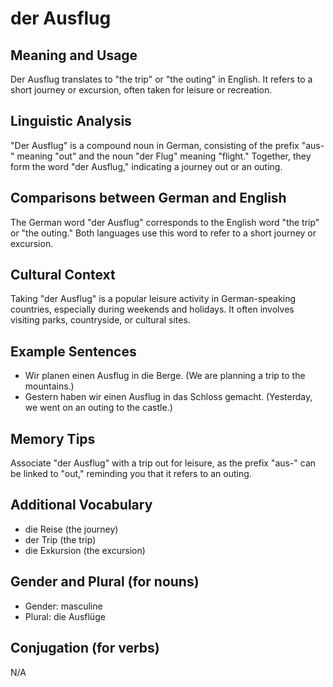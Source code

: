 # der Ausflug
## Meaning and Usage
Der Ausflug translates to "the trip" or "the outing" in English. It refers to a short journey or excursion, often taken for leisure or recreation.

## Linguistic Analysis
"Der Ausflug" is a compound noun in German, consisting of the prefix "aus-" meaning "out" and the noun "der Flug" meaning "flight." Together, they form the word "der Ausflug," indicating a journey out or an outing.

## Comparisons between German and English
The German word "der Ausflug" corresponds to the English word "the trip" or "the outing." Both languages use this word to refer to a short journey or excursion.

## Cultural Context
Taking "der Ausflug" is a popular leisure activity in German-speaking countries, especially during weekends and holidays. It often involves visiting parks, countryside, or cultural sites.

## Example Sentences
- Wir planen einen Ausflug in die Berge. (We are planning a trip to the mountains.)
- Gestern haben wir einen Ausflug in das Schloss gemacht. (Yesterday, we went on an outing to the castle.)

## Memory Tips
Associate "der Ausflug" with a trip out for leisure, as the prefix "aus-" can be linked to "out," reminding you that it refers to an outing.

## Additional Vocabulary
- die Reise (the journey)
- der Trip (the trip)
- die Exkursion (the excursion)

## Gender and Plural (for nouns)
- Gender: masculine
- Plural: die Ausflüge

## Conjugation (for verbs)
N/A